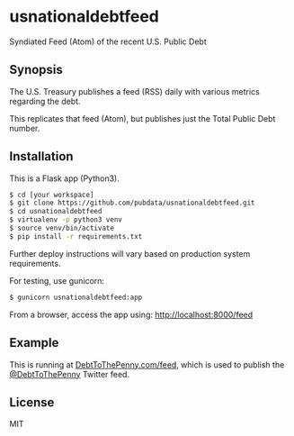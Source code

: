 # usnationaldebtfeed
Syndiated Feed (Atom) of the recent U.S. Public Debt

## Synopsis
The U.S. Treasury publishes a feed (RSS) daily with various metrics regarding the debt.

This replicates that feed (Atom), but publishes just the Total Public Debt number.


## Installation
This is a Flask app (Python3).

``` sh
$ cd [your workspace]
$ git clone https://github.com/pubdata/usnationaldebtfeed.git
$ cd usnationaldebtfeed
$ virtualenv -p python3 venv
$ source venv/bin/activate
$ pip install -r requirements.txt
``` 

Further deploy instructions will vary based on production system requirements.

For testing, use gunicorn:

``` sh
$ gunicorn usnationaldebtfeed:app
``` 

From a browser, access the app using: [http://localhost:8000/feed](http://localhost:8000/feed)

## Example

This is running at [DebtToThePenny.com/feed](https://www.debttothepenny.com/feed), which is used to publish the [@DebtToThePenny](https://twitter.com/debttothepenny) Twitter feed.

## License

MIT
